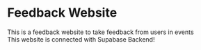 # Feedback Website

This is a feedback website to take feedback from users in events <br>
This website is connected with Supabase Backend!